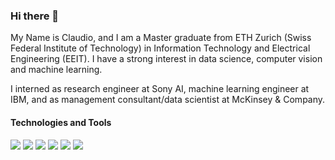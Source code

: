 ### Hi there 👋

My Name is Claudio, and I am a Master graduate from ETH Zurich (Swiss Federal Institute of Technology) in Information Technology and Electrical Engineering (EEIT). I have a strong interest in data science, computer vision and machine learning.

I interned as research engineer at Sony AI, machine learning engineer at IBM, and as management consultant/data scientist at McKinsey & Company.

#### Technologies and Tools
![](https://img.shields.io/badge/OS-Linux-informational?style=flat&logo=<LOGO_NAME>&logoColor=white&color=2bbc8a)
![](https://img.shields.io/badge/Code-Python-informational?style=flat&logo=<LOGO_NAME>&logoColor=white&color=2bbc8a)
![](https://img.shields.io/badge/Code-Java-informational?style=flat&logo=<LOGO_NAME>&logoColor=white&color=2bbc8a)
![](https://img.shields.io/badge/Code-C++-informational?style=flat&logo=<LOGO_NAME>&logoColor=white&color=2bbc8a)
![](https://img.shields.io/badge/ML-TensorFlow-informational?style=flat&logo=<LOGO_NAME>&logoColor=white&color=2bbc8a)
![](https://img.shields.io/badge/ML-PyTorch-informational?style=flat&logo=<LOGO_NAME>&logoColor=white&color=2bbc8a)

